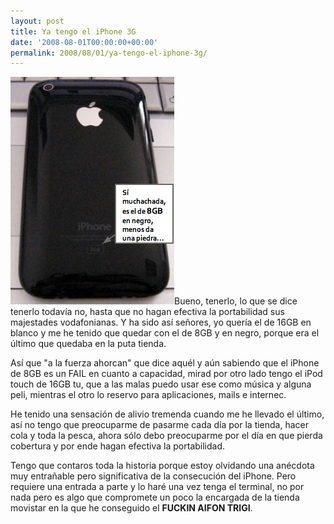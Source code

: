```yaml
---
layout: post
title: Ya tengo el iPhone 3G
date: '2008-08-01T00:00:00+00:00'
permalink: 2008/08/01/ya-tengo-el-iphone-3g/
---
```

<img src="/assets/zz2b65ad3b.jpg" alt="" title="aifon trigi de salva" width="262" height="364" class="derecha_borde" />Bueno, tenerlo, lo que se dice tenerlo todavía no, hasta que no hagan efectiva la portabilidad sus majestades vodafonianas. Y ha sido así señores, yo quería el de 16GB en blanco y me he tenido que quedar con el de 8GB y en negro, porque era el último que quedaba en la puta tienda.

Así que "a la fuerza ahorcan" que dice aquél y aún sabiendo que el iPhone de 8GB es un FAIL en cuanto a capacidad, mirad por otro lado tengo el iPod touch de 16GB tu, que a las malas puedo usar ese como música y alguna peli, mientras el otro lo reservo para aplicaciones, mails e internec.

He tenido una sensación de alivio tremenda cuando me he llevado el último, así no tengo que preocuparme de pasarme cada día por la tienda, hacer cola y toda la pesca, ahora sólo debo preocuparme por el día en que pierda cobertura y por ende hagan efectiva la portabilidad.

Tengo que contaros toda la historia porque estoy olvidando una anécdota muy entrañable pero significativa de la consecución del iPhone. Pero requiere una entrada a parte y lo haré una vez tenga el terminal, no por nada pero es algo que compromete un poco la encargada de la tienda movistar en la que he conseguido el <strong>FUCKIN AIFON TRIGI</strong>.
